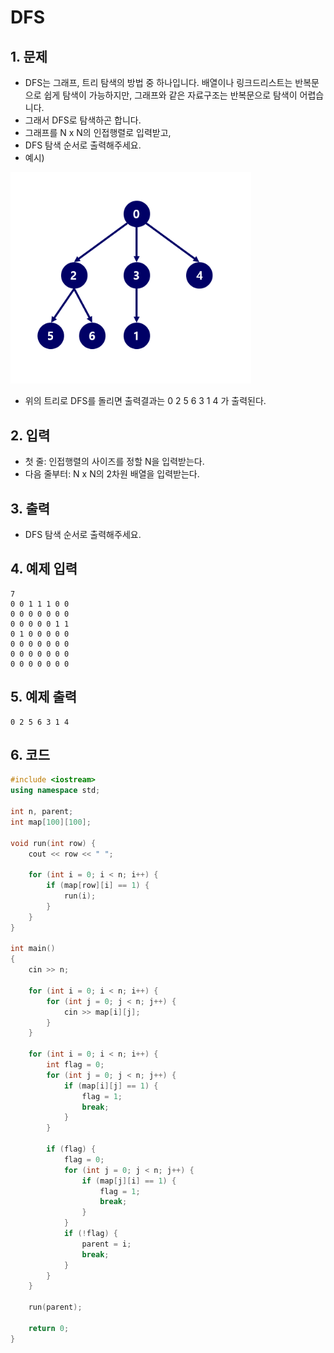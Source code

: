 # DFS

## 1. 문제
- DFS는 그래프, 트리 탐색의 방법 중 하나입니다. 배열이나 링크드리스트는 반복문으로 쉽게 탐색이 가능하지만, 그래프와 같은 자료구조는 반복문으로 탐색이 어렵습니다.
- 그래서 DFS로 탐색하곤 합니다.
- 그래프를 N x N의 인접행렬로 입력받고,
- DFS 탐색 순서로 출력해주세요.
- 예시)

<img src="./Tree02.png" alt="Tree" style="zoom:80%;" />

- 위의 트리로 DFS를 돌리면 출력결과는 0 2 5 6 3 1 4 가 출력된다.

## 2. 입력
- 첫 줄: 인접행렬의 사이즈를 정할 N을 입력받는다.
- 다음 줄부터: N x N의 2차원 배열을 입력받는다.

## 3. 출력
- DFS 탐색 순서로 출력해주세요.

## 4. 예제 입력
```
7
0 0 1 1 1 0 0 
0 0 0 0 0 0 0
0 0 0 0 0 1 1
0 1 0 0 0 0 0
0 0 0 0 0 0 0
0 0 0 0 0 0 0
0 0 0 0 0 0 0
```

## 5. 예제 출력
```
0 2 5 6 3 1 4
```

## 6. 코드
```c++
#include <iostream>
using namespace std;

int n, parent;
int map[100][100];

void run(int row) {
    cout << row << " ";

    for (int i = 0; i < n; i++) {
        if (map[row][i] == 1) {
            run(i);
        }
    }
}

int main()
{
    cin >> n;

    for (int i = 0; i < n; i++) {
        for (int j = 0; j < n; j++) {
            cin >> map[i][j];
        }
    }

    for (int i = 0; i < n; i++) {
        int flag = 0;
        for (int j = 0; j < n; j++) {
            if (map[i][j] == 1) {
                flag = 1;
                break;
            }
        }

        if (flag) {
            flag = 0;
            for (int j = 0; j < n; j++) {
                if (map[j][i] == 1) {
                    flag = 1;
                    break;
                }
            }
            if (!flag) {
                parent = i;
                break;
            }
        }
    }

    run(parent);

    return 0;
}
```
